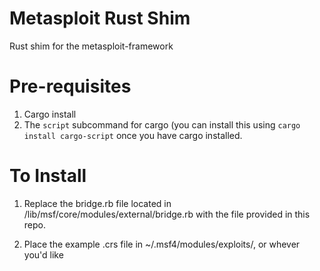 # Metasploit Rust Shim
Rust shim for the metasploit-framework

# Pre-requisites 
1. Cargo install 
2. The `script` subcommand for cargo (you can install this using `cargo install cargo-script` once you have cargo installed.

# To Install

1. Replace the bridge.rb file located in <your base msf framework directory>/lib/msf/core/modules/external/bridge.rb
  with the file provided in this repo.
  
2. Place the example .crs file in ~/.msf4/modules/exploits/, or whever you'd like
